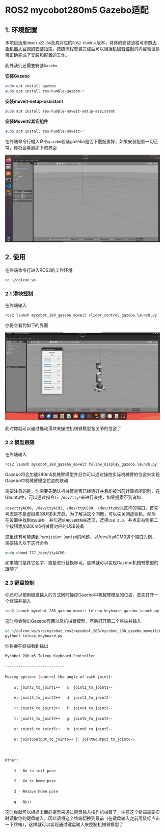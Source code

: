 # ROS2 mycobot280m5 Gazebo适配

## 1. 环境配置

本项目选用`Ubuntu22.04`及其对应的`ROS2-Humble`版本，具体的安装流程可参照[大象机器人官网的安装指南](https://docs.elephantrobotics.com/docs/gitbook/12-ApplicationBaseROS/12.2-ROS2/12.2.1-ROS2%E7%9A%84%E5%AE%89%E8%A3%85.html)。按照流程安装完成后可以根据[机械臂控制](https://docs.elephantrobotics.com/docs/gitbook/12-ApplicationBaseROS/12.2-ROS2/12.2.4-rviz%E4%BB%8B%E7%BB%8D%E5%8F%8A%E4%BD%BF%E7%94%A8/myCobot-280.html)的内容验证是否正确完成了安装和配置的工作。

此外我们还需要安装`Gazebo`

**安装Gazebo**

```bash
sudo apt install gazebo
sudo apt install ros-humble-gazebo-*
```

**安装moveit-setup-assistant**

```bash
sudo apt install ros-humble-moveit-setup-assistant
```

**安装MoveIt2其它组件**

```bash
sudo apt install ros-humble-moveit-*
```

在终端命令行输入命令`gazebo`验证gazebo是否下载配置好，如果安装配置一切正常，你将会看到如下的界面

![10png](./image/10.png)

## 2. 使用

在终端命令行进入ROS2的工作环境

```bash
cd ~/colcon_ws
```

### 2.1 滑块控制

在终端输入

```bash
ros2 launch mycobot_280_gazebo_moveit slider_control_gazebo.launch.py
```

你将会看到如下的界面

![12png](./image/12.png?msec=1721980413413)

此时你就可以通过拖动滑块来操控机械臂模型各关节的位姿了

### 2.2 模型跟随

在终端输入

```bash
ros2 launch mycobot_280_gazebo_moveit follow_display_gazebo.launch.py
```

Gazebo将会加载280m5机械臂模型并且你可以通过操控实际机械臂的位姿来实现Gazebo中机械臂模型位姿的联动

需要注意的是，你需要先确认机械臂是否已经连好并且能被当前计算机所识别，在Ubuntu中，可以通过指令`ls /dev/tty*`来进行查找，如果搜索不到诸如

`/dev/ttyACM0, /dev/ttyACM1, /dev/ttyUSB0, /dev/ttyUSB1`这样的端口，首先考虑是不是虚拟机的USB未开启。为了解决这个问题，可以先关闭虚拟机，然后在设置中找到`USB设备`，并勾选`启用USB控制器`选项，选择`USB 3.0`，并点击右侧第二个按钮添加280m5机械臂对应的USB设备

这里还有可能遇到`Permission Denied`的问题，以/dev/ttyACM0这个端口为例，需要输入以下这行命令

```bash
sudo chmod 777 /dev/ttyACM0
```

如果端口是其它名字，直接进行替换即可。这样就可以实现Gazebo机械臂模型的跟随了

### 2.3 键盘控制

你还可以使用键盘输入的方式同时操控Gazebo中机械臂模型的位姿，首先打开一个终端并输入

```bash
ros2 launch mycobot_280_gazebo_moveit teleop_keyboard_gazebo.launch.py
```

这时将会弹出Gazebo界面以及机械臂模型，然后打开第二个终端并输入

```bash
cd ~/colcon_ws/src/mycobot_ros2/mycobot_280/mycobot_280_gazebo_moveit/mycobot_280_gazebo_moveit
python3 teleop_keyboard.py
```

你将会在终端看到输出

```bash
Mycobot_280_m5 Teleop Keyboard Controller

---------------------------

Movimg options (control the angle of each joint):

    w: joint2_to_joint1++   s: joint2_to_joint1--

    e: joint3_to_joint2++   d: joint3_to_joint2--

    r: joint4_to_joint3++   f: joint4_to_joint3--

    t: joint5_to_joint4++   g: joint5_to_joint4--

    y: joint6_to_joint5++   h: joint6_to_joint5--

    u: joint6output_to_joint6++ j: joint6output_to_joint6--



Other:

    1 - Go to init pose

    2 - Go to home pose

    3 - Resave home pose

    q - Quit
```

这时你就可以根据上面的提示来通过键盘输入操作机械臂了，注意这个终端需要实时读取你的键盘输入，因此请将这个终端切换到最前（在键盘输入之前用鼠标点击一下终端），这样就可以实现通过键盘输入来控制机械臂模型了
